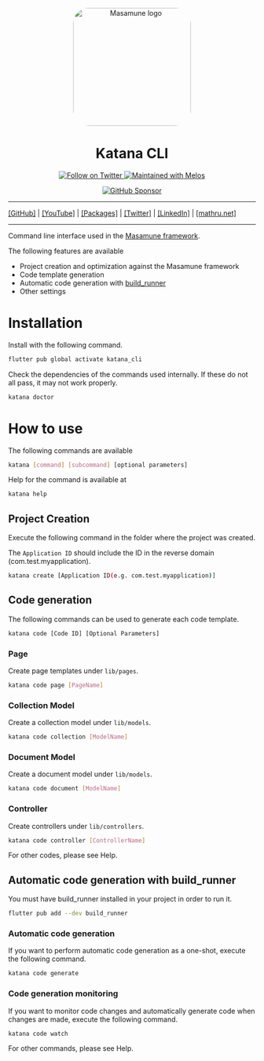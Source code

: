 <p align="center">
  <a href="https://mathru.net">
    <img width="240px" src="https://raw.githubusercontent.com/mathrunet/flutter_masamune/master/.github/images/icon.png" alt="Masamune logo" style="border-radius: 32px"s><br/>
  </a>
  <h1 align="center">Katana CLI</h1>
</p>

<p align="center">
  <a href="https://twitter.com/mathru">
    <img src="https://img.shields.io/static/v1?label=Twitter&message=Follow&logo=Twitter&color=1DA1F2&link=https://twitter.com/mathru" alt="Follow on Twitter" />
  </a>
  <a href="https://github.com/invertase/melos">
    <img src="https://img.shields.io/static/v1?label=maintained%20with&message=melos&color=FF1493&link=https://github.com/invertase/melos" alt="Maintained with Melos" />
  </a>
</p>

<p align="center">
  <a href="https://github.com/sponsors/mathrunet"><img src="https://img.shields.io/static/v1?label=Sponsor&message=%E2%9D%A4&logo=GitHub&color=ff69b4&link=https://github.com/sponsors/mathrunet" alt="GitHub Sponsor" /></a>
</p>

---

[[GitHub]](https://github.com/mathrunet) | [[YouTube]](https://www.youtube.com/c/mathrunetchannel) | [[Packages]](https://pub.dev/publishers/mathru.net/packages) | [[Twitter]](https://twitter.com/mathru) | [[LinkedIn]](https://www.linkedin.com/in/mathrunet/) | [[mathru.net]](https://mathru.net)

---

Command line interface used in the [Masamune framework](https://pub.dev/packages/masamune).

The following features are available

- Project creation and optimization against the Masamune framework
- Code template generation
- Automatic code generation with [build_runner](https://pub.dev/packages/build_runner)
- Other settings

# Installation

Install with the following command.

```bash
flutter pub global activate katana_cli
```

Check the dependencies of the commands used internally. If these do not all pass, it may not work properly.

```bash
katana doctor
```

# How to use

The following commands are available

```bash
katana [command] [subcommand] [optional parameters]
```

Help for the command is available at

```bash
katana help
```

## Project Creation

Execute the following command in the folder where the project was created.

The `Application ID` should include the ID in the reverse domain (com.test.myapplication).

```bash
katana create [Application ID(e.g. com.test.myapplication)]
```

## Code generation

The following commands can be used to generate each code template.

```bash
katana code [Code ID] [Optional Parameters]
```

### Page

Create page templates under `lib/pages`.

```bash
katana code page [PageName]
```

### Collection Model

Create a collection model under `lib/models`.

```bash
katana code collection [ModelName]
```

### Document Model

Create a document model under `lib/models`.

```bash
katana code document [ModelName]
```

### Controller

Create controllers under `lib/controllers`.

```bash
katana code controller [ControllerName]
```

For other codes, please see Help.

## Automatic code generation with build_runner

You must have build_runner installed in your project in order to run it.

```bash
flutter pub add --dev build_runner
```

### Automatic code generation

If you want to perform automatic code generation as a one-shot, execute the following command.

```bash
katana code generate
```

### Code generation monitoring

If you want to monitor code changes and automatically generate code when changes are made, execute the following command.

```bash
katana code watch
```

For other commands, please see Help.
